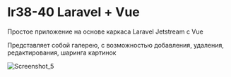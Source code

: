 # lr38-40 Laravel + Vue
Простое приложение на основе каркаса Laravel Jetstream с Vue

Представляет собой галерею, с возможностью добавления, удаления, редактирования, шаринга картинок

![Screenshot_5](https://user-images.githubusercontent.com/65707285/155517235-048357b7-10f5-4a51-9fd2-806944cc0578.jpg)
